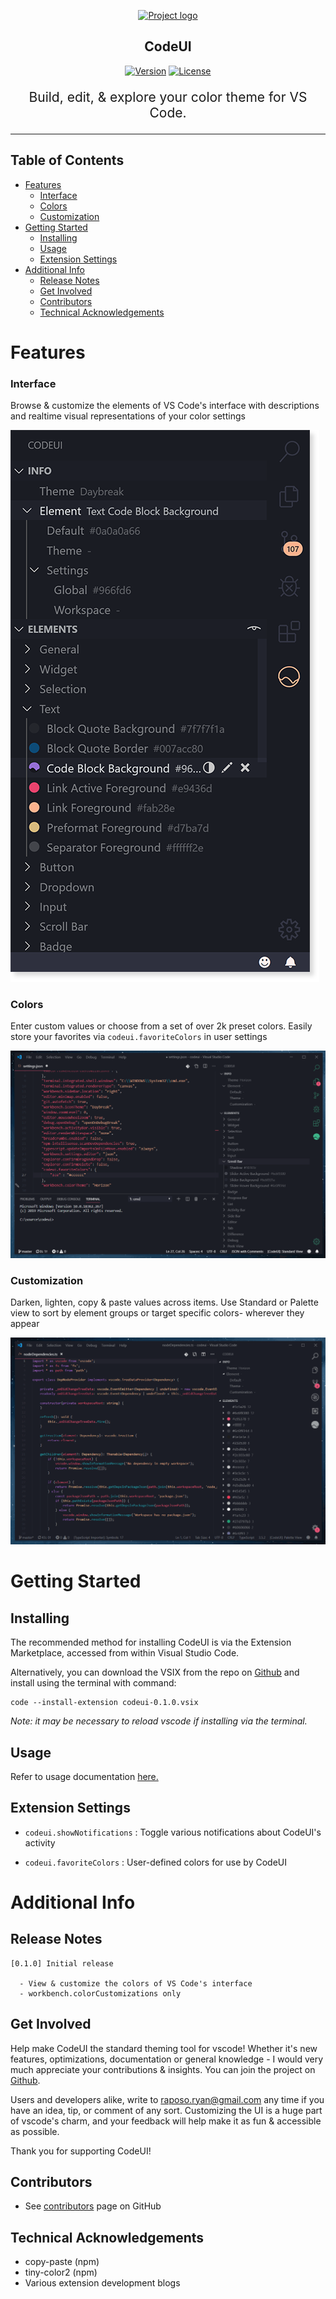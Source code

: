 <p align="center">
  <a href="" rel="noopener">
 <img width=300px height=339px src="https://i.imgur.com/1HFfxQj.png" alt="Project logo"></a>
</p>

<h2 align="center">CodeUI</h2>

<div align="center">

  [![Version](https://img.shields.io/badge/version-0.1.0-red)]()
  [![License](https://img.shields.io/badge/license-MIT-blue.svg)]()

</div>

<p align="center" style="font-size: 150%"> Build, edit, & explore your color theme for VS Code.
</p>

---

## Table of Contents

- [Features](#features)
    - [Interface](#interface)
    - [Colors](#colors)
    - [Customization](#customization)
- [Getting Started <a name = "getting_started"></a>](#getting-started-a-name--getting_starteda)
  - [Installing](#installing)
  - [Usage](#usage)
  - [Extension Settings](#extension-settings)
- [Additional Info](#additional-info)
  - [Release Notes](#release-notes)
  - [Get Involved](#get-involved)
  - [Contributors](#contributors)
  - [Technical Acknowledgements <a name = "acknowledgement"></a>](#technical-acknowledgements-a-name--acknowledgementa)
  
# Features

### Interface

Browse & customize the elements of VS Code's interface with descriptions and realtime visual representations of your color settings

![Screenshot](resources/readme/main-gradient.png)

### Colors

Enter custom values or choose from a set of over 2k preset colors. Easily store your favorites via ```codeui.favoriteColors``` in user settings

![Favorite](resources/readme/favorite.gif)

### Customization

Darken, lighten, copy & paste values across items. Use Standard or Palette view to sort by element groups or target specific colors- wherever they appear

![Brightness](resources/readme/brightness.gif)

# Getting Started <a name = "getting_started"></a>

## Installing
The recommended method for installing CodeUI is via the Extension Marketplace, accessed from within Visual Studio Code.

Alternatively, you can download the VSIX from the repo on [Github](https://github.com/ryanraposo/codeui) and install using the terminal with command: 

```
code --install-extension codeui-0.1.0.vsix
```

*Note: it may be necessary to reload vscode if installing via the terminal.*

## Usage

Refer to usage documentation [here. ](./usage/usage.md)

## Extension Settings

 - ```codeui.showNotifications``` : Toggle various notifications about CodeUI's activity 

 - ```codeui.favoriteColors``` : User-defined colors for use by CodeUI

# Additional Info

## Release Notes

    [0.1.0] Initial release

      - View & customize the colors of VS Code's interface
      - workbench.colorCustomizations only


## Get Involved
Help make CodeUI the standard theming tool for vscode! Whether it's new features, optimizations, documentation or general knowledge - I would very much appreciate your contributions & insights. You can join the project on [Github](https://github.com/ryanraposo/codeui).

Users and developers alike, write to raposo.ryan@gmail.com any time if you have an idea, tip, or comment of any sort. Customizing the UI is a huge part of vscode's charm, and your feedback will help make it as fun & accessible as possible.

Thank you for supporting CodeUI!

## Contributors
  - See [contributors](https://github.com/ryanraposo/codeui/graphs/contributors) page on GitHub

## Technical Acknowledgements <a name = "acknowledgement"></a>
- copy-paste (npm)
- tiny-color2 (npm)
- Various extension development blogs